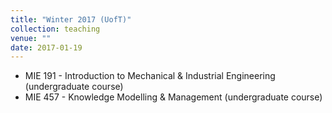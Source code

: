 ```yaml
---
title: "Winter 2017 (UofT)"
collection: teaching
venue: ""
date: 2017-01-19
---
```


* MIE 191 - Introduction to Mechanical & Industrial Engineering (undergraduate course)
* MIE 457 - Knowledge Modelling & Management (undergraduate course)